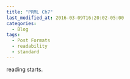 ```yaml
---
title: "PRML Ch7"
last_modified_at: 2016-03-09T16:20:02-05:00
categories:
  - Blog
tags:
  - Post Formats
  - readability
  - standard
---
```

reading starts.
<!--stackedit_data:
eyJoaXN0b3J5IjpbMTI4MjU5Mjc3MCw0NTM0NjgzM119
-->